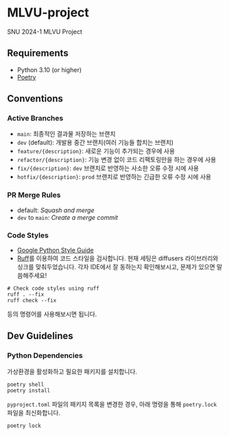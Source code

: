 # MLVU-project
SNU 2024-1 MLVU Project

## Requirements
- Python 3.10 (or higher)
- [Poetry](https://python-poetry.org/)

## Conventions

### Active Branches
- `main`: 최종적인 결과물 저장하는 브랜치
- `dev` (default): 개발용 중간 브랜치(여러 기능들 합치는 브랜치)
- `feature/{description}`: 새로운 기능이 추가되는 경우에 사용
- `refactor/{description}`: 기능 변경 없이 코드 리팩토링만을 하는 경우에 사용
- `fix/{description}`: `dev` 브랜치로 반영하는 사소한 오류 수정 시에 사용
- `hotfix/{description}`: `prod` 브랜치로 반영하는 긴급한 오류 수정 시에 사용

### PR Merge Rules
  - default: *Squash and merge*
  - `dev` to `main`: *Create a merge commit*

### Code Styles
- [Google Python Style Guide](https://google.github.io/styleguide/pyguide.html)
- [Ruff](https://docs.astral.sh/ruff/)를 이용하여 코드 스타일을 검사합니다. 현재 세팅은 diffusers 라이브러리와 싱크를 맞춰두었습니다. 각자 IDE에서 잘 동하는지 확인해보시고, 문제가 있으면 말씀해주세요!

```shell
# Check code styles using ruff
ruff . --fix
ruff check --fix
```
등의 명령어를 사용해보시면 됩니다.

## Dev Guidelines

### Python Dependencies
가상환경을 활성화하고 필요한 패키지를 설치합니다.
```shell
poetry shell
poetry install
```
`pyproject.toml` 파일의 패키지 목록을 변경한 경우, 아래 명령을 통해 `poetry.lock` 파일을 최신화합니다.
```shell
poetry lock
```
